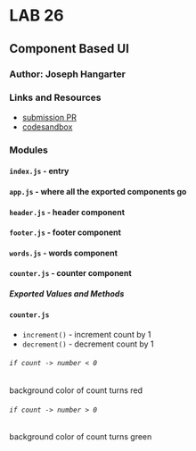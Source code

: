 # LAB 26

## Component Based UI

### Author: Joseph Hangarter

### Links and Resources

- [submission PR](https://github.com/401-advanced-javascriptnights-joseph/lab-26-Component-Based-UI/pull/1)
- [codesandbox](https://codesandbox.io/s/starter-code-76890)

### Modules

#### `index.js` - entry

#### `app.js` - where all the exported components go

#### `header.js` - header component

#### `footer.js` - footer component

#### `words.js` - words component

#### `counter.js` - counter component

##### Exported Values and Methods

#### `counter.js`

- `increment()` - increment count by 1
- `decrement()` - decrement count by 1

###### `if count -> number < 0`

background color of count turns red

###### `if count -> number > 0`

background color of count turns green

